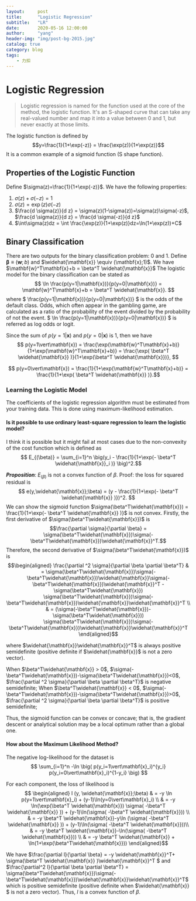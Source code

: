 ```yaml
---
layout:     post
title:      "Logistic Regression"
subtitle:   "LR"
date:       2020-05-16 12:00:00
author:     "yang"
header-img: "img/post-bg-2015.jpg"
catalog: true
category: blog
tags:
    - 力扣
---
```



# Logistic Regression
> Logistic regression is named for the function used at the core of the method, the logistic function. It's an S-shaped curve that can take any real-valued number and map it into a value between 0 and 1, but never exactly at those limits. 

The logistic function is defined by $$y=\frac{1}{1+\exp(-z)} = \frac{\exp(z)}{1+\exp(z)}$$ 
It is a common example of a sigmoid function (S shape function).

## Properties of the Logistic Function
Define $\sigma(z)=\frac{1}{1+\exp(-z)}$. We have the following properties: 
1. $\sigma(z)+\sigma(-z) = 1$
2. $\sigma(z) = \exp(z)\sigma(-z)$
3. $\frac{d \sigma(z)}{d z} = \sigma(z)(1-\sigma(z))=\sigma(z)\sigma(-z)$, $\frac{d \sigma(z)}{d z} = \frac{d \sigma(-z)}{d z}$
4. $\int\sigma(z)dz = \int \frac{\exp(z)}{1+\exp(z)}dz=\ln(1+\exp(z))+C$
## Binary Classification
There are two outputs for the binary classification problem: 0 and 1. Define $\mathbf{\beta} \equiv (\mathbf{w};b)$ and $\widehat{\mathbf{x}} \equiv (\mathbf{x};1)$. We have $\mathbf{w}^T\mathbf{x}+b = \beta^T \widehat{\mathbf{x}}$  The logistic model for the binary classification can be stated as 
$$ \ln \frac{p(y=1|\mathbf{x})}{p(y=0|\mathbf{x})} = \mathbf{w}^T\mathbf{x}+b = \beta^T \widehat{\mathbf{x}}. $$
where $ \frac{p(y=1|\mathbf{x})}{p(y=0|\mathbf{x})} $ is the odds of the default class. Odds, which often appear in the gambling game, are calculated as a ratio of the probability of the event divided by the probability of not the event. $ \ln \frac{p(y=1|\mathbf{x})}{p(y=0|\mathbf{x})} $ is referred as log odds or logit.

Since the sum of $p(y=1\vert\mathbf{x})$ and $p(y=0\vert\mathbf{x})$ is 1, then we have 
$$ p(y=1\vert\mathbf{x}) = \frac{\exp(\mathbf{w}^T\mathbf{x}+b)}{1+\exp(\mathbf{w}^T\mathbf{x}+b)} = \frac{\exp(  \beta^T \widehat{\mathbf{x}}  )}{1+\exp(\beta^T \widehat{\mathbf{x}})}, $$ 

$$ p(y=0\vert\mathbf{x}) = \frac{1}{1+\exp(\mathbf{w}^T\mathbf{x}+b)}  = \frac{1}{1+\exp( \beta^T \widehat{\mathbf{x}} )}.$$

### Learning the Logistic Model
The coefficients of the logistic regression algorithm must be estimated from your training data. This is done using maximum-likelihood estimation. 

#### Is it possible to use ordinary least-square regression to learn the logistic model?
I think it is possible but it might fail at most cases due to the non-convexity of the cost function which is defined as
 $$  E_{(\beta)} = \sum_{i=1}^n \big(y_i - \frac{1}{1+\exp(- \beta^T \widehat{\mathbf{x}}_i )} \big)^2.$$

___Proposition___: $E_{(\beta)}$ is not a convex function of $\beta$.
Proof: the loss for squared residual is 
$$ e(y,\widehat{\mathbf{x}};\beta) = (y - \frac{1}{1+\exp(- \beta^T \widehat{\mathbf{x}} )})^2. $$ We can show the sigmoid function $\sigma(\beta^T\widehat{\mathbf{x}}) = \frac{1}{1+\exp(- \beta^T \widehat{\mathbf{x}} )}$ is not convex. Firstly, the first derivative of $\sigma(\beta^T\widehat{\mathbf{x}})$ is $$\frac{\partial \sigma}{\partial \beta} = \sigma(\beta^T\widehat{\mathbf{x}})\sigma(-\beta^T\widehat{\mathbf{x}})\widehat{\mathbf{x}}^T.$$ Therefore, the second derivative of $\sigma(\beta^T\widehat{\mathbf{x}})$ is 
$$\begin{aligned} \frac{\partial ^2  \sigma}{\partial \beta \partial \beta^T} & = \sigma(\beta^T\widehat{\mathbf{x}})\sigma(-\beta^T\widehat{\mathbf{x}})\widehat{\mathbf{x}}\sigma(-\beta^T\widehat{\mathbf{x}})\widehat{\mathbf{x}}^T - \sigma(\beta^T\widehat{\mathbf{x}}) \sigma(\beta^T\widehat{\mathbf{x}})\sigma(-\beta^T\widehat{\mathbf{x}})\widehat{\mathbf{x}}\widehat{\mathbf{x}}^T \\
& = (\sigma(-\beta^T\widehat{\mathbf{x}})-\sigma(\beta^T\widehat{\mathbf{x}})) \sigma(\beta^T\widehat{\mathbf{x}})\sigma(-\beta^T\widehat{\mathbf{x}})\widehat{\mathbf{x}}\widehat{\mathbf{x}}^T \end{aligned}$$

where $\widehat{\mathbf{x}}\widehat{\mathbf{x}}^T$ is always positive semidefinite (positive definite if $\widehat{\mathbf{x}}$ is not a zero vector). 

When $\beta^T\widehat{\mathbf{x}} > 0$, $\sigma(-\beta^T\widehat{\mathbf{x}})-\sigma(\beta^T\widehat{\mathbf{x}})<0$, $\frac{\partial ^2  \sigma}{\partial \beta \partial \beta^T}$ is negative semidefinite;
When $\beta^T\widehat{\mathbf{x}} < 0$, $\sigma(-\beta^T\widehat{\mathbf{x}})-\sigma(\beta^T\widehat{\mathbf{x}})>0$, $\frac{\partial ^2  \sigma}{\partial \beta \partial \beta^T}$ is positive semidefinite;

Thus, the sigmoid function can be convex or concave; that is, the gradient descent or analytical solution may be a local optimum rather than a global one.

#### How about the Maximum Likelihood Method?
The negative log-likelihood for the dataset is 
$$ \sum_{i=1}^n -\ln \big(  p(y_i=1\vert\mathbf{x}_i)^{y_i} p(y_i=0\vert\mathbf{x}_i)^{1-y_i} \big) $$

For each component, the loss of likelihood is 
$$ \begin{aligned} l (y, \widehat{\mathbf{x}};\beta) & = -y \ln p(y=1\vert\mathbf{x}_i) + (y-1)\ln(y=0\vert\mathbf{x}_i) \\
& = -y \ln(\exp(\beta^T \widehat{\mathbf{x}}) \sigma( -\beta^T \widehat{\mathbf{x}}  )) + (y-1)\ln(\sigma( -\beta^T \widehat{\mathbf{x}})) \\
& = -y \beta^T \widehat{\mathbf{x}}-y\ln (\sigma( -\beta^T \widehat{\mathbf{x}}  )) + (y-1)\ln(\sigma( -\beta^T \widehat{\mathbf{x}}))\\
& = -y \beta^T \widehat{\mathbf{x}}-\ln(\sigma( -\beta^T \widehat{\mathbf{x}})) \\
& =  -y \beta^T \widehat{\mathbf{x}} + \ln(1+\exp(\beta^T\widehat{\mathbf{x}}))
\end{aligned}$$

We have $\frac{\partial l}{\partial \beta} = -y \widehat{\mathbf{x}}^T+ \sigma(\beta^T \widehat{\mathbf{x}} )\widehat{\mathbf{x}}^T  $ and  $\frac{\partial^2 l}{\partial \beta \partial \beta^T} = \sigma(\beta^T\widehat{\mathbf{x}})\sigma(-\beta^T\widehat{\mathbf{x}})\widehat{\mathbf{x}}\widehat{\mathbf{x}}^T$ which is positive semidefinite (positive definite when $\widehat{\mathbf{x}} $ is not a zero vector). Thus, $l$ is a convex function of $\beta$.


<!--
```python {cmd=true matplotlib=true}
import matplotlib.pyplot as plt
plt.plot([1,2,3,4])
plt.show() # show figure
```
```python {cmd=true}
print("asdfasdf")
```
```math
c^2 + a^2
```
-->

